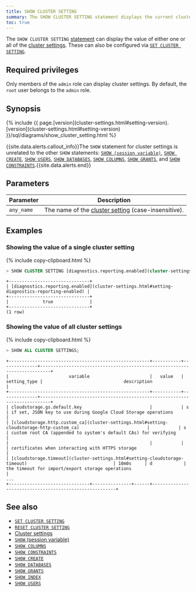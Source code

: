 ```yaml
---
title: SHOW CLUSTER SETTING
summary: The SHOW CLUSTER SETTING statement displays the current cluster settings.
toc: true
---
```


The `SHOW CLUSTER SETTING` [statement](sql-statements.html) can
display the value of either one or all of the
[cluster settings](cluster-settings.html). These can also be configured
via [`SET CLUSTER SETTING`](set-cluster-setting.html).

## Required privileges

Only members of the `admin` role can display cluster settings. By default, the `root` user belongs to the `admin` role.

## Synopsis

<div>
  {% include {{ page.[version](cluster-settings.html#setting-version).[version](cluster-settings.html#setting-version) }}/sql/diagrams/show_cluster_setting.html %}
</div>

{{site.data.alerts.callout_info}}The <code>SHOW</code> statement for cluster settings is unrelated to the other <code>SHOW</code> statements: <a href="show-vars.html"><code>SHOW (session variable)</code></a>, <a href="show-create.html"><code>SHOW CREATE</code></a>, <a href="show-users.html"><code>SHOW USERS</code></a>, <a href="show-databases.html"><code>SHOW DATABASES</code></a>, <a href="show-columns.html"><code>SHOW COLUMNS</code></a>, <a href="show-grants.html"><code>SHOW GRANTS</code></a>, and <a href="show-constraints.html"><code>SHOW CONSTRAINTS</code></a>.{{site.data.alerts.end}}

## Parameters

Parameter | Description
----------|------------
`any_name` | The name of the [cluster setting](cluster-settings.html) (case-insensitive).

## Examples

### Showing the value of a single cluster setting

{% include copy-clipboard.html %}
~~~ sql
> SHOW CLUSTER SETTING [diagnostics.reporting.enabled](cluster-settings.html#setting-diagnostics-reporting-enabled);
~~~

~~~
+-------------------------------+
| [diagnostics.reporting.enabled](cluster-settings.html#setting-diagnostics-reporting-enabled) |
+-------------------------------+
|             true              |
+-------------------------------+
(1 row)
~~~

### Showing the value of all cluster settings

{% include copy-clipboard.html %}
~~~ sql
> SHOW ALL CLUSTER SETTINGS;
~~~

~~~
+------------------------------------------------------+-----------+--------------+--------------------------------------------------------------------------+
|                       variable                       |   value   | setting_type |                               description                                |
+------------------------------------------------------+-----------+--------------+--------------------------------------------------------------------------+
| cloudstorage.gs.default.key                          |           | s            | if set, JSON key to use during Google Cloud Storage operations           |
| [cloudstorage.http.custom_ca](cluster-settings.html#setting-cloudstorage-http-custom_ca)                          |           | s            | custom root CA (appended to system's default CAs) for verifying          |
|                                                      |           |              | certificates when interacting with HTTPS storage                         |
| [cloudstorage.timeout](cluster-settings.html#setting-cloudstorage-timeout)                                 | 10m0s     | d            | the timeout for import/export storage operations                         |
...
+-------------------------------+---------------+------+--------------------------------------------------------+
~~~

## See also

- [`SET CLUSTER SETTING`](set-cluster-setting.html)
- [`RESET CLUSTER SETTING`](reset-cluster-setting.html)
- [Cluster settings](cluster-settings.html)
- [`SHOW` (session variable)](show-vars.html)
- [`SHOW COLUMNS`](show-columns.html)
- [`SHOW CONSTRAINTS`](show-constraints.html)
- [`SHOW CREATE`](show-create.html)
- [`SHOW DATABASES`](show-databases.html)
- [`SHOW GRANTS`](show-grants.html)
- [`SHOW INDEX`](show-index.html)
- [`SHOW USERS`](show-users.html)
